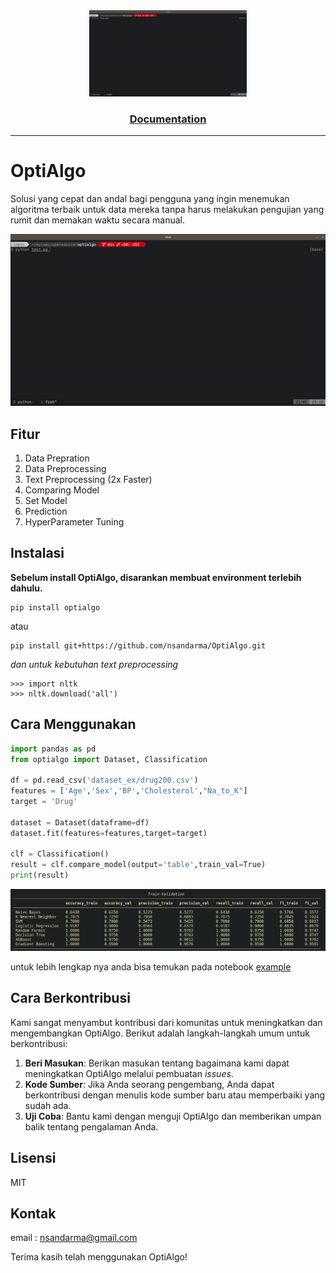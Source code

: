 <div align="center">

<picture>
  <source media="(prefers-color-scheme: light)" srcset="/docs/logo_optialgo.svg">
  <img alt="optialgo" src="https://raw.githubusercontent.com/nsandarma/OptiAlgo/master/images/demo.gif" width="50%" height="50%">
</picture>


<h3>

[Documentation](https://nsandarma.github.io/OptiAlgo/)

</h3>
</div>

---

# OptiAlgo
Solusi yang cepat dan andal bagi pengguna yang ingin menemukan algoritma terbaik untuk data mereka tanpa harus melakukan pengujian yang rumit dan memakan waktu secara manual.

![image](https://raw.githubusercontent.com/nsandarma/OptiAlgo/master/images/demo.gif)

## Fitur
1. Data Prepration
2. Data Preprocessing
3. Text Preprocessing (2x Faster)
3. Comparing Model
4. Set Model
5. Prediction
6. HyperParameter Tuning

## Instalasi

**Sebelum install OptiAlgo, disarankan membuat environment terlebih dahulu.**

```console
pip install optialgo
```
atau

```console
pip install git+https://github.com/nsandarma/OptiAlgo.git
```

*dan untuk kebutuhan text preprocessing*

```console
>>> import nltk
>>> nltk.download('all')
```

## Cara Menggunakan
```py
import pandas as pd
from optialgo import Dataset, Classification

df = pd.read_csv('dataset_ex/drug200.csv')
features = ['Age','Sex','BP','Cholesterol',"Na_to_K"]
target = 'Drug'

dataset = Dataset(dataframe=df)
dataset.fit(features=features,target=target)

clf = Classification()
result = clf.compare_model(output='table',train_val=True)
print(result)
```

![image](https://raw.githubusercontent.com/nsandarma/OptiAlgo/master/images/result.png)

untuk lebih lengkap nya anda bisa temukan pada notebook [example](https://github.com/nsandarma/OptiAlgo/blob/master/examples/classification.ipynb)


## Cara Berkontribusi
Kami sangat menyambut kontribusi dari komunitas untuk meningkatkan dan mengembangkan OptiAlgo. Berikut adalah langkah-langkah umum untuk berkontribusi:

1. **Beri Masukan**: Berikan masukan tentang bagaimana kami dapat meningkatkan OptiAlgo melalui pembuatan *issues*.
2. **Kode Sumber**: Jika Anda seorang pengembang, Anda dapat berkontribusi dengan menulis kode sumber baru atau memperbaiki yang sudah ada.
3. **Uji Coba**: Bantu kami dengan menguji OptiAlgo dan memberikan umpan balik tentang pengalaman Anda.

## Lisensi

MIT

## Kontak

email : nsandarma@gmail.com

Terima kasih telah menggunakan OptiAlgo!
